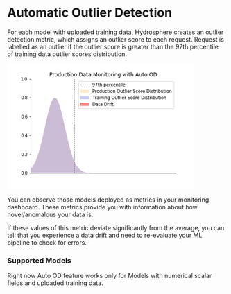# Automatic Outlier Detection

For each model with uploaded training data, Hydrosphere creates an outlier detection metric, which assigns an outlier score to each request. Request is labelled as an outlier if the outlier score is greater than the 97th percentile of training data outlier scores distribution.  

![](../../.gitbook/assets/auto_od_feature.gif)

You can observe those models deployed as metrics in your monitoring dashboard. These metrics provide you with information about how novel/anomalous your data is.

If these values of this metric deviate significantly from the average, you can tell that you experience a data drift and need to re-evaluate your ML pipeline to check for errors.

### Supported Models

Right now Auto OD feature works only for Models with numerical scalar fields and uploaded training data.



